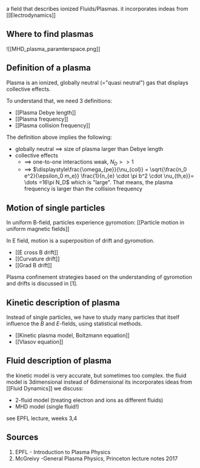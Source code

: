 a field that describes ionized Fluids/Plasmas.
it incorporates indeas from [[Electrodynamics]]

## Where to find plasmas
![[MHD_plasma_paramterspace.png]]


## Definition of a plasma
Plasma is an ionized, globally neutral (="quasi neutral") gas that displays collective effects.

To understand that, we need 3 definitions:
- [[Plasma Debye length]]
- [[Plasma frequency]]
- [[Plasma collision frequency]]

The definition above implies the following:
- globally neutral $\implies$ size of plasma larger than Debye length
- collective effects
	- $\implies$ one-to-one interactions weak, $N_D>>1$ 
	- $\implies$ $\displaystyle\frac{\omega_{pe}}{\nu_{col}} = \sqrt{\frac{n_0 e^2}{\epsilon_0 m_e}} \frac{1}{n_{e} \cdot \pi b^2 \cdot  \nu_{th,e}}= \dots =16\pi N_D$  which is "large". That means, the plasma frequency is larger than the collision frequency


## Motion of single particles
In uniform B-field, particles experience gyromotion: [[Particle motion in uniform magnetic fields]]

In E field, motion is a superposition of drift and gyromotion.
- [[E cross B drift]]
- [[Curvature drift]]
- [[Grad B drift]]

Plasma confinement strategies based on the understanding of gyromotion and drifts is discussed in [1].


## Kinetic description of plasma
Instead of single particles, we have to study many particles that itself influence the $B$ and $E$-fields, using statistical methods.
- [[Kinetic plasma model, Boltzmann equation]]
- [[Vlasov equation]]

## Fluid description of plasma
the kinetic model is very accurate, but sometimes too complex.
the fluid model is 3dimensional instead of 6dimensional
its incorporates ideas from [[Fluid Dynamics]]
we discuss:
- 2-fluid model (treating electron and ions as different fluids)
- MHD model (single fluid!)

see EPFL lecture, weeks 3,4


## Sources
1. EPFL - Introduction to Plasma Physics
2. McGreivy -General Plasma Physics, Princeton lecture notes 2017